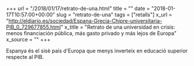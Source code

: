 +++
url = "/2018/01/17/retrato-de-una.html"
title = ""
date = "2018-01-17T10:57:00+00:00"
slug = "retrato-de-una"
tags = ["retalls"]
x_url = "http://eldiario.es/sociedad/Espana-Grecia-Chipre-universitaria-PIB_0_729677855.html"
x_title = "Retrato de una universidad en crisis: menos financiación pública, más gasto privado y más lejos de Europa"
x_source = ""
+++


Espanya és el sisè país d'Europa que menys inverteix en educació superior respecte al PIB.

